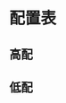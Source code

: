 # 配置表

## 高配

<ShikigamiDisplay
  shikigami="面灵气"
  order=1
  description='155'
  :yuhun="['散件']"
  target="速度"
  :positions="{
    second: '速度',
  }"
  infoText="越快越好，四号位最好是抵抗"
/>

<ShikigamiDisplay
  shikigami="鬼金羊"
  description='155'
  order=2
  :yuhun="['招财猫','火灵']"
  target="速度"
  :positions="{
    second: '速度',
    fourth: '命中',
    sixth: '生命',
  }"
  infoText="越快越好，做不出来的话优先计算面灵气"
/>

<ShikigamiDisplay
  shikigami="阎魔"
  description='151'
  order=3
  :yuhun="['散件','遗念火']"
  target="速度"
  :positions="{
    second: '速度',
  }"
  infoText="越快越好，四号位最好是命中，有遗念火满速可以选择遗念火"
/>

<ShikigamiDisplay
  shikigami="大夜摩天阎魔"
  order=4
  :yuhun="['散件']"
  target="速度"
  :positions="{
    second: '速度',
    fourth: '命中',
    sixth: '生命/防御',
  }"
  :parameters="{
    speed: '278+',
  }"
  infoText="御魂速度155+，不然只需要阎魔"
/>

<ShikigamiDisplay
  shikigami="禅心云外镜"
  order=5
  :yuhun="['招财猫', '火灵']"
  target="速度"
  :positions="{
    second: '速度',
    fourth: '生命/抵抗/防御',
    sixth: '生命/防御',
  }"
  infoText="至少一个生命位，越快越好，禅镜和鬼金羊一个火灵位一个招财位"
/>

<ShikigamiDisplay
  shikigami="天剑韧心鬼切"
  order=6
  :yuhun="['薙魂']"
  target="速度"
  :positions="{
    second: '速度',
    fourth: '攻击/生命/防御',
    sixth: '攻击/生命/防御',
  }"
  :parameters="{
    speed: '258+',
  }"
  infoText="至少一个攻击位，越快越好"
/>

<ShikigamiDisplay
  shikigami="千姬"
  order=7
  :yuhun="['共潜']"
  target="速度"
  :positions="{
    second: '速度',
    fourth: '攻击/生命/防御',
    sixth: '攻击/生命/防御',
  }"
  :parameters="{
    speed: '258+',
  }"
  infoText="至少一个攻击位，越快越好"
/>

<ShikigamiDisplay
  shikigami="帝释天"
  order=8
  description="155"
  :yuhun="['火灵']"
  target="速度"
  :positions="{
    second: '速度',
    fourth: '命中',
    sixth: '生命',
  }"
  infoText="越快越好"
/>

<ShikigamiDisplay
  shikigami="铃鹿御前"
  order=9
  description="155"
  :yuhun="['招财猫', '遗念火']"
  target="速度"
  :positions="{
    second: '速度',
    fourth: '生命/抵抗/防御',
    sixth: '生命/防御',
  }"
  infoText="至少一个生命位，四号位最好是抵抗，越快越好"
/>

<ShikigamiDisplay
  shikigami="初音未来"
  order=10
  description="555"
  :yuhun="['火灵']"
  target="速度"
  :positions="{
    second: '速度',
    fourth: '生命/抵抗/防御',
    sixth: '生命/防御',
  }"
  infoText="至少一个生命位，四号位最好是抵抗，越快越好"
/>

<ShikigamiDisplay
  shikigami="纺愿缘结神"
  order=11
  description="515"
  :yuhun="['招财猫', '遗念火']"
  target="速度"
  :positions="{
    second: '速度',
    fourth: '生命/抵抗/防御',
    sixth: '生命/防御',
  }"
  infoText="至少一个生命位，四号位最好是抵抗，越快越好"
/>

<ShikigamiDisplay
  shikigami="遥念烟烟罗"
  order=12
  description="155"
  :yuhun="['钟灵']"
  target="命中"
  :positions="{
    second: '速度',
    fourth: '命中',
    sixth: '生命',
  }"
  :parameters="{
    speed: '245+',
  }"
  infoText="控制御魂都可以（魅妖、魍魉之匣、雪幽魂、反枕）"
/>

<ShikigamiDisplay
  shikigami="鲸汐千姬"
  order=13
  description="155"
  :yuhun="['木魅', '蚌精']"
  target="生命"
  :positions="{
    second: '速度',
    fourth: '生命',
    sixth: '生命',
  }"
  :parameters="{
    speed: '220+',
  }"
  infoText="速度高于封阳君、言灵，带防御两件套"
/>

<ShikigamiDisplay
  shikigami="封阳君"
  order=14
  description="555"
  :yuhun="['雪幽魂']"
  target="命中"
  :positions="{
    second: '速度',
    fourth: '命中',
    sixth: '生命',
  }"
  :parameters="{
    speed: '220+',
  }"
  infoText="控制御魂都可以（魅妖、魍魉之匣、钟灵、反枕），命中差不多选抵抗高的"
/>

<ShikigamiDisplay
  shikigami="言灵"
  order=15
  description="555"
  :yuhun="['木魅']"
  target="抵抗"
  :positions="{
    second: '速度',
    fourth: '抵抗',
    sixth: '生命',
  }"
  :parameters="{
    speed: '210+',
  }"
  infoText="带防御两件套"
/>

<ShikigamiDisplay
  shikigami="月读"
  order=15
  description="555"
  :yuhun="['招财猫']"
  target="生命"
  :positions="{
    second: '速度',
    fourth: '生命/防御',
    sixth: '生命/防御',
  }"
  :parameters="{
    speed: '258+',
  }"
  infoText="至少一个生命位"
/>

<ShikigamiDisplay
  shikigami="流光追月神"
  order=16
  :yuhun="['薙魂']"
  target="生命"
  :positions="{
    second: '速度',
    fourth: '生命',
    sixth: '生命',
  }"
  :parameters="{
    speed: '240+',
  }"
  infoText="比鬼吞快，带防御两件套"
/>

<ShikigamiDisplay
  shikigami="鬼王酒吞童子"
  order=17
  description="155"
  :yuhun="['奉海图']"
  target="生命"
  :positions="{
    second: '速度',
    fourth: '生命',
    sixth: '生命',
  }"
  :parameters="{
    speed: '220+',
  }"
  infoText="比追月慢，带防御两件套"
/>

<ShikigamiDisplay
  shikigami="麓铭大岳丸"
  order=18
  description="155"
  :yuhun="['雪幽魂']"
  target="命中"
  :positions="{
    second: '速度',
    fourth: '命中',
    sixth: '生命',
  }"
  :parameters="{
    speed: '220+',
    resist: '30%+',
  }"
  infoText="控制御魂都可以（魅妖、魍魉之匣、钟灵、反枕），最好反堆一点抵抗"
/>

<ShikigamiDisplay
  shikigami="初翎山风"
  order=19
  :yuhun="['日女巳时']"
  target="速度"
  :positions="{
    second: '速度',
    fourth: '攻击/生命/防御',
    sixth: '攻击/生命/防御',
  }"
  infoText="越快越好"
/>

<ShikigamiDisplay
  shikigami="坂田银时"
  order=20
  description="555"
  :yuhun="['魍魉之匣']"
  target="命中"
  :positions="{
    second: '速度',
    fourth: '命中',
    sixth: '生命',
  }"
  :parameters="{
    speed: '220+'
  }"
  infoText="控制御魂都可以（魅妖、雪幽魂、钟灵、反枕）"
/>

<ShikigamiDisplay
  shikigami="白藏主"
  order=21
  description="155"
  :yuhun="['地藏像']"
  target="生命"
  :positions="{
    second: '速度',
    fourth: '生命',
    sixth: '生命',
  }"
  :parameters="{
    speed: '240+'
  }"
  infoText="尽量快一点"
/>

<ShikigamiDisplay
  shikigami="巡音流歌"
  order=22
  description="155"
  :yuhun="['共潜']"
  target="抵抗"
  :positions="{
    second: '速度',
    fourth: '抵抗',
    sixth: '生命',
  }"
  :parameters="{
    speed: '190+'
  }"
  infoText="带防御两件套"
/>

<ShikigamiDisplay
  shikigami="神启荒"
  order=23
  description="555"
  :yuhun="['伤魂鸟']"
  target="伤害输出"
  :positions="{
    second: '攻击',
    fourth: '攻击',
    sixth: '爆伤',
  }"
  :parameters="{
    strike: '100%',
  }"
  infoText="有能力的话，速度尽量卡到124-126"
/>

<ShikigamiDisplay
  shikigami="神启荒"
  order=24
  description="555"
  :yuhun="['地藏像']"
  target="伤害输出"
  :positions="{
    second: '攻击/生命',
    fourth: '攻击/生命',
    sixth: '爆伤/暴击',
  }"
  :parameters="{
    strike: '100%',
  }"
  infoText="一个生命位和一个攻击位，面板高的优先"
/>

<ShikigamiDisplay
  shikigami="龙珏"
  order=25
  description="555"
  :yuhun="['地藏像']"
  target="伤害输出"
  :positions="{
    second: '攻击/生命',
    fourth: '攻击/生命',
    sixth: '爆伤/暴击',
  }"
  :parameters="{
    strike: '100%',
    speed: '140+',
  }"
  infoText="一个生命位和一个攻击位，面板高的优先"
/>

<ShikigamiDisplay
  shikigami="龙珏"
  order=26
  description="555"
  :yuhun="['青女房']"
  target="伤害输出"
  :positions="{
    second: '速度',
    fourth: '攻击',
    sixth: '爆伤/暴击',
  }"
  :parameters="{
    strike: '100%',
    speed: '195+',
  }"
  infoText="面板高的优先"
/>

<ShikigamiDisplay
  shikigami="季"
  order=27
  description="555"
  :yuhun="['镇墓兽']"
  target="伤害输出"
  :positions="{
    second: '速度',
    fourth: '攻击',
    sixth: '爆伤',
  }"
  :parameters="{
    speed: '200+',
  }"
  infoText="-"
/>

<ShikigamiDisplay
  shikigami="猫川"
  order=28
  description="555"
  :yuhun="['狂骨']"
  target="攻击"
  :positions="{
    second: '速度',
    fourth: '攻击',
    sixth: '攻击',
  }"
  infoText="猫川速度 小于 鬼金羊的0.7倍，并且无限接近，最好防御两件套"
/>

<ShikigamiDisplay
  shikigami="心友犬神"
  order=28
  description="555"
  :yuhun="['网切']"
  target="伤害输出"
  :positions="{
    second: '攻击',
    fourth: '攻击',
    sixth: '爆伤',
  }"
  :parameters="{
    strike: '100%',
    speed: '128+',
  }"
  infoText="-"
/>

<ShikigamiDisplay
  shikigami="龙吟铃鹿御前"
  order=29
  description="555"
  :yuhun="['隐念']"
  target="伤害输出"
  :positions="{
    second: '攻击',
    fourth: '攻击',
    sixth: '爆伤',
  }"
  :parameters="{
    strike: '100%',
    speed: '140+',
  }"
  infoText="-"
/>

<ShikigamiDisplay
  shikigami="龙吟铃鹿御前"
  order=30
  description="555"
  :yuhun="['木魅', '轮入道']"
  target="生命"
  :positions="{
    second: '速度',
    fourth: '生命',
    sixth: '爆伤/暴击',
  }"
  :parameters="{
    strike: '100%',
    speed: '195+',
  }"
  infoText="防御两件套"
/>

<ShikigamiDisplay
  shikigami="铃彦姬"
  order=31
  description="555"
  :yuhun="['伤魂鸟']"
  target="伤害输出"
  :positions="{
    second: '攻击',
    fourth: '攻击',
    sixth: '爆伤/暴击',
  }"
  :parameters="{
    strike: '100%',
  }"
  infoText="-"
/>

<ShikigamiDisplay
  shikigami="闻人翊悬"
  order=32
  description="555"
  :yuhun="['伤魂鸟']"
  target="伤害输出"
  :positions="{
    second: '攻击',
    fourth: '攻击',
    sixth: '爆伤/暴击',
  }"
  :parameters="{
    strike: '100%'
  }"
  infoText="-"
/>

<ShikigamiDisplay
  shikigami="荒川之主"
  order=33
  description="555"
  :yuhun="['青女房']"
  target="伤害输出"
  :positions="{
    second: '速度',
    fourth: '攻击',
    sixth: '爆伤/暴击',
  }"
  :parameters="{
    strike: '100%',
    speed: '196+'
  }"
  infoText="-"
/>

<ShikigamiDisplay
  shikigami="祸津神"
  order=34
  description="555"
  :yuhun="['伤魂鸟']"
  target="治疗量"
  :positions="{
    second: '生命',
    fourth: '生命',
    sixth: '爆伤/暴击',
  }"
  :parameters="{
    strike: '100%',
    speed: '140+'
  }"
  infoText="-"
/>

<ShikigamiDisplay
  shikigami="苍风一目连"
  order=35
  description="555"
  :yuhun="['共潜']"
  target="伤害输出"
  :positions="{
    second: '速度',
    fourth: '攻击',
    sixth: '爆伤/暴击',
  }"
  :parameters="{
    strike: '120%',
    speed: '195+'
  }"
  infoText="-"
/>

<ShikigamiDisplay
  shikigami="本真三尾狐"
  order=36
  description="555"
  :yuhun="['网切']"
  target="伤害输出"
  :positions="{
    second: '攻击',
    fourth: '攻击',
    sixth: '爆伤/暴击',
  }"
  :parameters="{
    strike: '100%',
    speed: '128+'
  }"
  infoText="-"
/>

<ShikigamiDisplay
  shikigami="神酿星熊童子"
  order=37
  description="555"
  :yuhun="['地藏像']"
  target="命中"
  :positions="{
    second: '生命',
    fourth: '命中',
    sixth: '生命',
  }"
  infoText="最好防御两件套"
/>

<ShikigamiDisplay
  shikigami="孔雀明王"
  order=38
  description="155"
  :yuhun="['返魂香']"
  target="命中"
  :positions="{
    second: '速度',
    fourth: '命中',
    sixth: '生命',
  }"
  :parameters="{
    speed: '200+'
  }"
  infoText="最好防御两件套"
/>

<ShikigamiDisplay
  shikigami="因幡辉夜姬"
  order=39
  description="155"
  :yuhun="['蚌精']"
  target="暴击伤害"
  :positions="{
    second: '生命',
    fourth: '生命',
    sixth: '暴击伤害',
  }"
  :parameters="{
    speed: '128+'
  }"
  infoText="防御两件套"
/>

<ShikigamiDisplay
  shikigami="泷"
  order=40
  description="555"
  :yuhun="['蚌精']"
  target="治疗量"
  :positions="{
    second: '生命',
    fourth: '生命',
    sixth: '爆伤/暴击',
  }"
  :parameters="{
    strike: '100%',
  }"
  infoText="-"
/>

<ShikigamiDisplay
  shikigami="一目连"
  order=41
   description="555"
  :yuhun="['蚌精']"
  target="治疗量"
  :positions="{
    second: '生命',
    fourth: '生命',
    sixth: '爆伤/暴击',
  }"
  :parameters="{
    strike: '100%',
    speed: '140+'
  }"
  infoText="-"
/>

<ShikigamiDisplay
  shikigami="匣中少女"
  order=42
  description="555"
  :yuhun="['蚌精']"
  target="治疗量"
  :positions="{
    second: '生命',
    fourth: '生命',
    sixth: '爆伤/暴击',
  }"
  :parameters="{
    strike: '100%',
  }"
  infoText="-"
/>

<ShikigamiDisplay
  shikigami="骁浪荒川之主"
  order=43
  description="555"
  :yuhun="['散件']"
  target="伤害输出"
  :positions="{
    second: '速度',
    fourth: '攻击',
    sixth: '爆伤/暴击',
  }"
  :parameters="{
    strike: '100%',
    attack: '6000+',
    speed: '200+'
  }"
  infoText="-"
/>

<ShikigamiDisplay
  shikigami="入内雀"
  order=44
  description="555"
  :yuhun="['火灵']"
  target="防御"
  :positions="{
    second: '防御',
    fourth: '防御',
    sixth: '防御',
  }"
  infoText="-"
/>

<ShikigamiDisplay
  shikigami="入内雀"
  order=45
  description="555"
  :yuhun="['木魅']"
  target="防御"
  :positions="{
    second: '防御',
    fourth: '防御',
    sixth: '防御',
  }"
  infoText="-"
/>

<ShikigamiDisplay
  shikigami="御馔津"
  order=46
  description="111"
  :yuhun="['木魅']"
  target="抵抗"
  :positions="{
    second: '生命',
    fourth: '抵抗',
    sixth: '生命',
  }"
  :parameters="{
    speed: '<128',
    hit: '40%+',
  }"
  infoText="-"
/>

<ShikigamiDisplay
  shikigami="御馔津"
  order=47
  description="111"
  :yuhun="['火灵']"
  target="抵抗"
  :positions="{
    second: '生命',
    fourth: '抵抗',
    sixth: '生命',
  }"
  :parameters="{
    speed: '<128',
    hit: '40%+',
  }"
  infoText="-"
/>

<ShikigamiDisplay
  shikigami="不知火"
  order=48
  description="555"
  :yuhun="['火灵']"
  target="生命"
  :positions="{
    second: '生命',
    fourth: '生命',
    sixth: '生命',
  }"
  :parameters="{
    speed: '<128',
    defense: '850+',
  }"
  infoText="防御两件套"
/>

<ShikigamiDisplay
  shikigami="彼岸花"
  order=49
  description="111"
  :yuhun="['钟灵']"
  target="效果命中"
  :positions="{
    second: '速度',
    fourth: '命中',
    sixth: '生命',
  }"
  :parameters="{
    speed: '190+',
  }"
  infoText="-"
/>

## 低配
